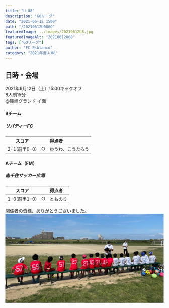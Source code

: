 ```yaml
---
title: "U-08"
description: "GOリーグ"
date: "2021-06-12 1500"
path: "/20210612U08GO"
featuredImage: ../images/20210612U8.jpg
featuredImageAlt: "20210612U08"
tags: ["GOリーグ"]
author: "FC Esblanco"
category: "2021年度U-08"
---
```


## 日時・会場

2021年6月12日（土）15:00キックオフ  
8人制15分  
@篠崎グランド イ面

#### Bチーム

##### リバティーFC

| スコア |   | 得点者  |
|:------:|:-:|:--------|
| 2-1(前半0-0)| ○ |ゆうわ、こうたろう|

#### Aチーム（FM）

##### 南千住サッカー広場

| スコア |   | 得点者  |
|:------:|:-:|:--------|
| 1-0(前半1-0)| ○ |とものり |

<script src="https://adm.shinobi.jp/s/f9835040bccb6582c56df68b8f5ecca7"></script>



関係者の皆様、ありがとうございました。
![20210612U08](../images/20210612U8b.jpg "GO0612")
